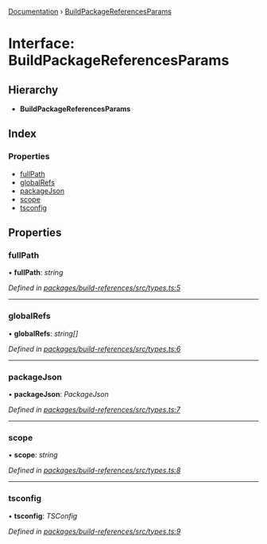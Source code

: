 [Documentation](../README.md) › [BuildPackageReferencesParams](buildpackagereferencesparams.md)

# Interface: BuildPackageReferencesParams

## Hierarchy

* **BuildPackageReferencesParams**

## Index

### Properties

* [fullPath](buildpackagereferencesparams.md#fullpath)
* [globalRefs](buildpackagereferencesparams.md#globalrefs)
* [packageJson](buildpackagereferencesparams.md#packagejson)
* [scope](buildpackagereferencesparams.md#scope)
* [tsconfig](buildpackagereferencesparams.md#tsconfig)

## Properties

###  fullPath

• **fullPath**: *string*

*Defined in [packages/build-references/src/types.ts:5](https://github.com/dylanaubrey/repodog/blob/ee1cd2b/packages/build-references/src/types.ts#L5)*

___

###  globalRefs

• **globalRefs**: *string[]*

*Defined in [packages/build-references/src/types.ts:6](https://github.com/dylanaubrey/repodog/blob/ee1cd2b/packages/build-references/src/types.ts#L6)*

___

###  packageJson

• **packageJson**: *PackageJson*

*Defined in [packages/build-references/src/types.ts:7](https://github.com/dylanaubrey/repodog/blob/ee1cd2b/packages/build-references/src/types.ts#L7)*

___

###  scope

• **scope**: *string*

*Defined in [packages/build-references/src/types.ts:8](https://github.com/dylanaubrey/repodog/blob/ee1cd2b/packages/build-references/src/types.ts#L8)*

___

###  tsconfig

• **tsconfig**: *TSConfig*

*Defined in [packages/build-references/src/types.ts:9](https://github.com/dylanaubrey/repodog/blob/ee1cd2b/packages/build-references/src/types.ts#L9)*
